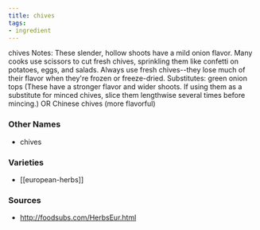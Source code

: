 ```yaml
---
title: chives
tags:
- ingredient
---
```

chives Notes: These slender, hollow shoots have a mild onion flavor. Many cooks use scissors to cut fresh chives, sprinkling them like confetti on potatoes, eggs, and salads. Always use fresh chives--they lose much of their flavor when they're frozen or freeze-dried. Substitutes: green onion tops (These have a stronger flavor and wider shoots. If using them as a substitute for minced chives, slice them lengthwise several times before mincing.) OR Chinese chives (more flavorful)

### Other Names

* chives

### Varieties

* [[european-herbs]]

### Sources
* http://foodsubs.com/HerbsEur.html
